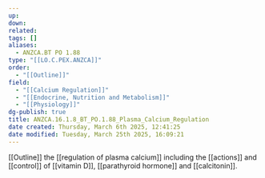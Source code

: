 ```yaml
---
up: 
down: 
related: 
tags: []
aliases:
  - ANZCA.BT PO 1.88
type: "[[LO.C.PEX.ANZCA]]"
order:
  - "[[Outline]]"
field:
  - "[[Calcium Regulation]]"
  - "[[Endocrine, Nutrition and Metabolism]]"
  - "[[Physiology]]"
dg-publish: true
title: ANZCA.16.1.8_BT_PO.1.88_Plasma_Calcium_Regulation
date created: Thursday, March 6th 2025, 12:41:25
date modified: Tuesday, March 25th 2025, 16:09:21
---
```


[[Outline]] the [[regulation of plasma calcium]] including the [[actions]] and [[control]] of [[vitamin D]], [[parathyroid hormone]] and [[calcitonin]].
